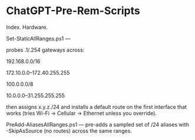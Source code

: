 # ChatGPT-Pre-Rem-Scripts
Index. Hardware.

  
  
  Set-StaticAllRanges.ps1 — 

  
  probes .1/.254 gateways across:

  
  192.168.0.0/16

  
  172.10.0.0–172.40.255.255


  100.0.0.0/8

  
  10.0.0.0–31.255.255.255


  then assigns x.y.z.<HostOctet>/24 and installs a default route on the first interface that works (tries Wi-Fi → Cellular → Ethernet unless you override).


   
   PreAdd-AliasesAllRanges.ps1 — pre-adds a sampled set of /24 aliases with -SkipAsSource (no routes) across the same ranges.
